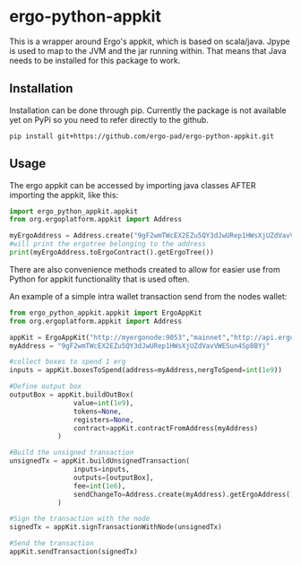 # ergo-python-appkit
This is a wrapper around Ergo's appkit, which is based on scala/java. Jpype is used to map to the JVM and the jar running within. That means that Java needs to be installed for this package to work.

## Installation
Installation can be done through pip. Currently the package is not available yet on PyPi so you need to refer directly to the github.
```
pip install git+https://github.com/ergo-pad/ergo-python-appkit.git
```

## Usage
The ergo appkit can be accessed by importing java classes AFTER importing the appkit, like this:
```python
import ergo_python_appkit.appkit
from org.ergoplatform.appkit import Address

myErgoAddress = Address.create("9gF2wmTWcEX2EZu5QY3dJwURep1HWsXjUZdVavVWESun4Sp8BYj")
#will print the ergotree belonging to the address
print(myErgoAddress.toErgoContract().getErgoTree())
```

There are also convenience methods created to allow for easier use from Python for appkit functionality that is used often.

An example of a simple intra wallet transaction send from the nodes wallet:
```python
from ergo_python_appkit.appkit import ErgoAppKit
from org.ergoplatform.appkit import Address

appKit = ErgoAppKit("http://myergonode:9053","mainnet","http://api.ergoplatform.org","nodeapikey")
myAddress = "9gF2wmTWcEX2EZu5QY3dJwURep1HWsXjUZdVavVWESun4Sp8BYj"

#collect boxes to spend 1 erg
inputs = appKit.boxesToSpend(address=myAddress,nergToSpend=int(1e9))

#Define output box
outputBox = appKit.buildOutBox(
                value=int(1e9),
                tokens=None,
                registers=None,
                contract=appKit.contractFromAddress(myAddress)
            )

#Build the unsigned transaction
unsignedTx = appKit.buildUnsignedTransaction(
                inputs=inputs,
                outputs=[outputBox],
                fee=int(1e6),
                sendChangeTo=Address.create(myAddress).getErgoAddress()
            )

#Sign the transaction with the node
signedTx = appKit.signTransactionWithNode(unsignedTx)

#Send the transaction
appKit.sendTransaction(signedTx)